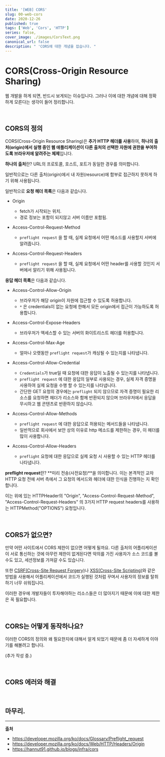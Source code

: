 ```yaml
---
title: '[WEB] CORS'
slug: 00-web-cors
date: 2020-12-26
published: true
tags: ['Web', 'Cors', 'HTTP']
series: false,
cover_image: ./images/CorsText.png
canonical_url: false
description: " 'CORS에 대한 개념을 잡습니다. "
---
```


# CORS(Cross-Origin Resource Sharing)

웹 개발을 하게 되면, 반드시 보게되는 이슈입니다. 그러나 이에 대한 개념에 대해 정확하게 모른다는 생각이 들어 정리합니다.

<br/>

## CORS의 정의

CORS(Cross-Origin Resource Sharing)은 **추가 HTTP 헤더를 사용**하여, **하나의 출처(origin)에서 실행 중인 웹 애플리케이션이 다른 출처의 선택한 자원에 권한을 부여하도록 브라우저에 알려주는 체제**입니다.

**하나의 출처**란? URL의 프로토콜, 호스트, 포트가 동일한 경우를 의미합니다.

일반적으로는 다른 출처(origin)에서 내 자원(resource)에 함부로 접근하지 못하게 하기 위해 사용됩니다.

일반적으로 **요청 헤더 목록**은 다음과 같습니다.

- Origin

  - fetch가 시작되는 위치.
  - 경로 정보는 포함이 되지않고 서버 이름만 포함됨.

- Access-Control-Request-Method

  - `preflight request` 을 할 때, 실제 요청에서 어떤 메소드를 사용할지 서버에 알려줍니다.

- Access-Control-Request-Headers

  - `preflight request` 을 할 때, 실제 요청에서 어떤 header를 사용할 것인지 서버에서 알리기 위해 사용됩니다.

**응답 헤더 목록**은 다음과 같습니다.

- Access-Control-Allow-Origin

  - 브라우저가 해당 origin이 자원에 접근할 수 있도록 허용합니다.
  - `*` 은 credentials이 없는 요청에 한해서 모든 origin에서 접근이 가능하도록 허용합니다.

- Access-Control-Expose-Headers

  - 브라우저가 액세스할 수 있는 서버의 화이트리스트 헤더를 허용합니다.

- Access-Control-Max-Age

  - 얼마나 오랫동안 `preflight request`가 캐싱될 수 있는지를 나타냅니다.

- Access-Control-Allow-Credential

  - `Credentials`가 true일 때 요청에 대한 응답이 노출될 수 있는지를 나타냅니다.
  - `preflight request` 에 대한 응답의 일부로 사용되는 경우, 실제 자격 증명을 사용하여 실제 요청을 수행 할 수 있는지를 나타냅니다.
  - 간단한 GET 요청의 경우에는 `preflight` 되지 않으므로 자격 증명이 필요한 리소스를 요청하면 헤더가 리소스와 함께 반환되지 않으며 브라우저에서 응답을 무시하고 웹 콘텐츠로 반환하지 않습니다.

- Access-Control-Allow-Methods

  - `preflight request` 에 대한 응답으로 허용되는 메서드들을 나타냅니다.
  - 일반적으로 회사에서 보안 상의 이유로 http 메소드를 제한하는 경우, 이 헤더를 많이 사용합니다.

- Access-Control-Allow-Headers

  - `preflight` 요청에 대한 응답으로 실제 요청 시 사용할 수 있는 HTTP 헤더를 나타냅니다.

**preflight request**란? **미리 전송(사전요청)**을 의미합니다. 이는 본격적인 교차 HTTP 요청 전에 서버 측에서 그 요청의 메서드와 헤더에 대한 인식을 진행하는 지 확인합니다.

이는 위에 있는 HTTPHeader의 "Origin", "Access-Control-Request-Method", "Access-Control-Request-Headers" 의 3가지 HTTP request headers를 사용하는 HTTPMethod("OPTIONS") 요청입니다.

<br/>

## CORS가 없으면?

만약 어떤 사이트에서 CORS 제한이 없으면 어떻게 될까요. 다른 출처의 어플리케이션이 서로 통신하는 것에 아무런 제한이 없게된다면 악의를 가진 사용자가 소스 코드를 볼 수도 있고, 세션정보를 가져갈 수도 있습니다.

또한 [CSRF(Cross-Site Request Forgery)](https://ko.wikipedia.org/wiki/%EC%82%AC%EC%9D%B4%ED%8A%B8_%EA%B0%84_%EC%9A%94%EC%B2%AD_%EC%9C%84%EC%A1%B0)나 [XSS(Cross-Site Scripting)](https://ko.wikipedia.org/wiki/%EC%82%AC%EC%9D%B4%ED%8A%B8_%EA%B0%84_%EC%8A%A4%ED%81%AC%EB%A6%BD%ED%8C%85)와 같은 방법을 사용해서 어플리케이션에서 코드가 실행된 것처럼 꾸며서 사용자의 정보를 탈취하기 너무 쉬워집니다.

이러한 경우에 개발자들이 투자해야하는 리소스들은 더 많아지기 때문에 이에 대한 제한은 꼭 필요합니다.

<br/>

## CORS는 어떻게 동작하나요?

이러한 CORS의 정의와 왜 필요한지에 대해서 알게 되었기 때문에 좀 더 자세하게 이야기를 해볼려고 합니다.

(추가 작성 중.)

<br/>

## CORS 에러와 해결

<br/>

## 마무리.

---

**출처**

- https://developer.mozilla.org/ko/docs/Glossary/Preflight_request
- https://developer.mozilla.org/ko/docs/Web/HTTP/Headers/Origin
- https://hannut91.github.io/blogs/infra/cors
